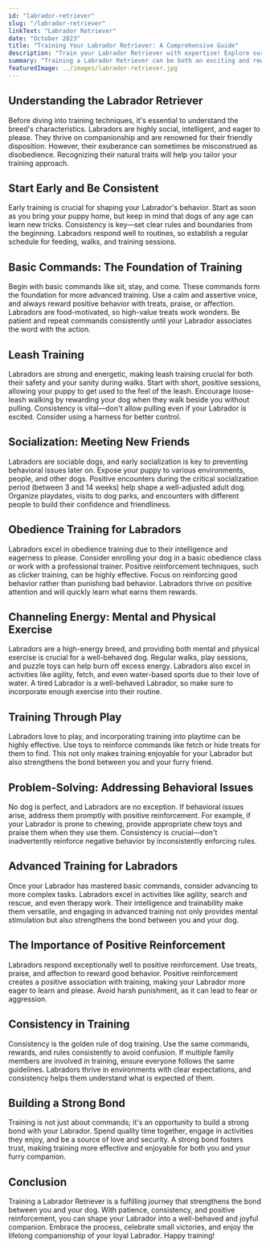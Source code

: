 ```yaml
---
id: "labrador-retriever"
slug: "/labrador-retriever"
linkText: "Labrador Retriever"
date: "October 2023"
title: "Training Your Labrador Retriever: A Comprehensive Guide"
description: "Train your Labrador Retriever with expertise! Explore our comprehensive guide for effective methods and tips. Enhance behavior with positive training techniques."
summary: "Training a Labrador Retriever can be both an exciting and rewarding journey. These lovable dogs are known for their intelligence, friendly nature, and boundless energy. Whether you're a first-time dog owner or a seasoned enthusiast, the key to successful Labrador training lies in patience, consistency, and positive reinforcement."
featuredImage: ../images/labrador-retriever.jpg
---
```


## Understanding the Labrador Retriever

Before diving into training techniques, it's essential to understand the breed's characteristics. Labradors are highly social, intelligent, and eager to please. They thrive on companionship and are renowned for their friendly disposition. However, their exuberance can sometimes be misconstrued as disobedience. Recognizing their natural traits will help you tailor your training approach.

## Start Early and Be Consistent

Early training is crucial for shaping your Labrador's behavior. Start as soon as you bring your puppy home, but keep in mind that dogs of any age can learn new tricks. Consistency is key—set clear rules and boundaries from the beginning. Labradors respond well to routines, so establish a regular schedule for feeding, walks, and training sessions.

## Basic Commands: The Foundation of Training

Begin with basic commands like sit, stay, and come. These commands form the foundation for more advanced training. Use a calm and assertive voice, and always reward positive behavior with treats, praise, or affection. Labradors are food-motivated, so high-value treats work wonders. Be patient and repeat commands consistently until your Labrador associates the word with the action.

## Leash Training

Labradors are strong and energetic, making leash training crucial for both their safety and your sanity during walks. Start with short, positive sessions, allowing your puppy to get used to the feel of the leash. Encourage loose-leash walking by rewarding your dog when they walk beside you without pulling. Consistency is vital—don't allow pulling even if your Labrador is excited. Consider using a harness for better control.

## Socialization: Meeting New Friends

Labradors are sociable dogs, and early socialization is key to preventing behavioral issues later on. Expose your puppy to various environments, people, and other dogs. Positive encounters during the critical socialization period (between 3 and 14 weeks) help shape a well-adjusted adult dog. Organize playdates, visits to dog parks, and encounters with different people to build their confidence and friendliness.

## Obedience Training for Labradors

Labradors excel in obedience training due to their intelligence and eagerness to please. Consider enrolling your dog in a basic obedience class or work with a professional trainer. Positive reinforcement techniques, such as clicker training, can be highly effective. Focus on reinforcing good behavior rather than punishing bad behavior. Labradors thrive on positive attention and will quickly learn what earns them rewards.

## Channeling Energy: Mental and Physical Exercise

Labradors are a high-energy breed, and providing both mental and physical exercise is crucial for a well-behaved dog. Regular walks, play sessions, and puzzle toys can help burn off excess energy. Labradors also excel in activities like agility, fetch, and even water-based sports due to their love of water. A tired Labrador is a well-behaved Labrador, so make sure to incorporate enough exercise into their routine.

## Training Through Play

Labradors love to play, and incorporating training into playtime can be highly effective. Use toys to reinforce commands like fetch or hide treats for them to find. This not only makes training enjoyable for your Labrador but also strengthens the bond between you and your furry friend.

## Problem-Solving: Addressing Behavioral Issues

No dog is perfect, and Labradors are no exception. If behavioral issues arise, address them promptly with positive reinforcement. For example, if your Labrador is prone to chewing, provide appropriate chew toys and praise them when they use them. Consistency is crucial—don't inadvertently reinforce negative behavior by inconsistently enforcing rules.

## Advanced Training for Labradors

Once your Labrador has mastered basic commands, consider advancing to more complex tasks. Labradors excel in activities like agility, search and rescue, and even therapy work. Their intelligence and trainability make them versatile, and engaging in advanced training not only provides mental stimulation but also strengthens the bond between you and your dog.

## The Importance of Positive Reinforcement

Labradors respond exceptionally well to positive reinforcement. Use treats, praise, and affection to reward good behavior. Positive reinforcement creates a positive association with training, making your Labrador more eager to learn and please. Avoid harsh punishment, as it can lead to fear or aggression.

## Consistency in Training

Consistency is the golden rule of dog training. Use the same commands, rewards, and rules consistently to avoid confusion. If multiple family members are involved in training, ensure everyone follows the same guidelines. Labradors thrive in environments with clear expectations, and consistency helps them understand what is expected of them.

## Building a Strong Bond

Training is not just about commands; it's an opportunity to build a strong bond with your Labrador. Spend quality time together, engage in activities they enjoy, and be a source of love and security. A strong bond fosters trust, making training more effective and enjoyable for both you and your furry companion.

## Conclusion

Training a Labrador Retriever is a fulfilling journey that strengthens the bond between you and your dog. With patience, consistency, and positive reinforcement, you can shape your Labrador into a well-behaved and joyful companion. Embrace the process, celebrate small victories, and enjoy the lifelong companionship of your loyal Labrador. Happy training!
